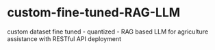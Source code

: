 # custom-fine-tuned-RAG-LLM
custom dataset fine tuned - quantized - RAG based LLM for agriculture assistance with  RESTful API deployment

